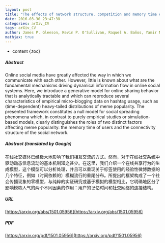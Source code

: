 ```yaml
---
layout: post
title: "The effects of network structure, competition and memory time on social spreading phenomena"
date: 2016-03-30 23:47:38
categories: arXiv_CV
tags: arXiv_CV
author: James P. Gleeson, Kevin P. O'Sullivan, Raquel A. Baños, Yamir Moreno
mathjax: true
---
```


* content
{:toc}

##### Abstract
Online social media have greatly affected the way in which we communicate with each other. However, little is known about what are the fundamental mechanisms driving dynamical information flow in online social systems. Here, we introduce a generative model for online sharing behavior that is analytically tractable and which can reproduce several characteristics of empirical micro-blogging data on hashtag usage, such as (time-dependent) heavy-tailed distributions of meme popularity. The presented framework constitutes a null model for social spreading phenomena which, in contrast to purely empirical studies or simulation-based models, clearly distinguishes the roles of two distinct factors affecting meme popularity: the memory time of users and the connectivity structure of the social network.

##### Abstract (translated by Google)
在线社交媒体已经极大地影响了我们相互交流的方式。然而，对于在线社交系统中驱动动态信息流动的基本机制知之甚少。在这里，我们介绍一个在线共享行为的生成模型，这个模型可以分析处理，并且可以重现关于标签使用的经验性微博数据的几个特征，例如（时间依赖的）模糊流行的重尾分布。所提出的框架构成了一个社会传播现象的零模型，与纯粹的实证研究或基于模拟的模型相比，它明确地区分了影响模糊人气的两个不同因素的作用：用户的记忆时间和社交网络的连接结构。

##### URL
[https://arxiv.org/abs/1501.05956](https://arxiv.org/abs/1501.05956)

##### PDF
[https://arxiv.org/pdf/1501.05956](https://arxiv.org/pdf/1501.05956)


